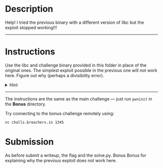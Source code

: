 # Description



Help! I tried the previous binary with a different version of libc but the exploit stopped working!!!


---

# Instructions

Use the libc and challenge binary provided in this folder in place of the original ones. The simplest exploit possible in the previous one will not work here. Figure out why (perhaps a divisibility error).
<details>
  <summary>Hint</summary>
  You’ve gotta ROP your way in and ret your way out.
</details>

---

The instructions are the same as the main challenge — just run `pwninit` in the **Bonus** directory.

Try connecting to the bonus challenge remotely using:

```bash
nc challs.breachers.in 1345
```

# Submission
As before submit a writeup, the flag and the solve.py. Bonus Bonus for explaining why the previous exploit does not work here.
